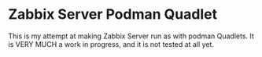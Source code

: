 # Zabbix Server Podman Quadlet

This is my attempt at making Zabbix Server run as with podman Quadlets.
It is VERY MUCH a work in progress, and it is not tested at all yet.